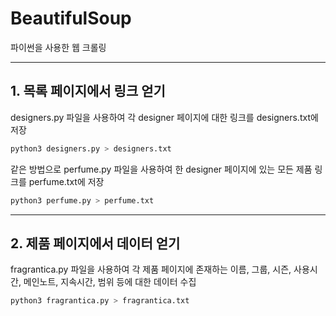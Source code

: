 # BeautifulSoup

파이썬을 사용한 웹 크롤링

---
## 1. 목록 페이지에서 링크 얻기

designers.py 파일을 사용하여 각 designer 페이지에 대한 링크를 designers.txt에 저장

```bash
python3 designers.py > designers.txt
```
같은 방법으로 perfume.py 파일을 사용하여 한 designer 페이지에 있는 모든 제품 링크를 perfume.txt에 저장

```bash
python3 perfume.py > perfume.txt
```

---
## 2. 제품 페이지에서 데이터 얻기

fragrantica.py 파일을 사용하여 각 제품 페이지에 존재하는
이름, 그룹, 시즌, 사용시간, 메인노트, 지속시간, 범위 등에 대한 데이터 수집

```bash
python3 fragrantica.py > fragrantica.txt
```
